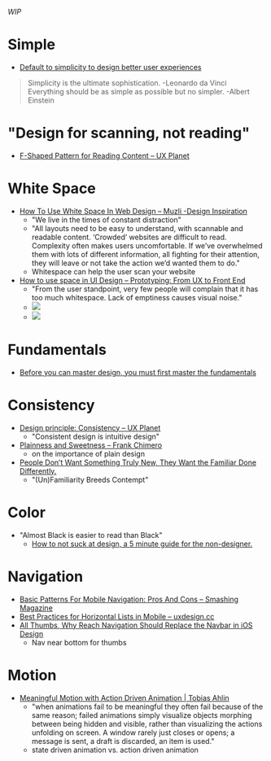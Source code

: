 _WIP_

# Simple
- [Default to simplicity to design better user experiences](https://uxplanet.org/default-to-simplicity-to-design-better-user-experiences-854895396450)
> Simplicity is the ultimate sophistication. -Leonardo da Vinci
> Everything should be as simple as possible but no simpler. -Albert Einstein

# "Design for scanning, not reading"
- [F-Shaped Pattern for Reading Content – UX Planet](https://uxplanet.org/f-shaped-pattern-for-reading-content-80af79cd3394)

# White Space
- [How To Use White Space In Web Design – Muzli -Design Inspiration](https://medium.muz.li/how-to-use-white-space-in-web-design-68ab49f866a1)
  - "We live in the times of constant distraction"
  - "All layouts need to be easy to understand, with scannable and readable content. ‘Crowded’ websites are difficult to read. Complexity often makes users uncomfortable. If we’ve overwhelmed them with lots of different information, all fighting for their attention, they will leave or not take the action we’d wanted them to do."
  - Whitespace can help the user scan your website
- [How to use space in UI Design – Prototyping: From UX to Front End](https://blog.prototypr.io/how-to-use-space-in-ui-design-15e169127236)
  - "From the user standpoint, very few people will complain that it has too much whitespace. Lack of emptiness causes visual noise."
  - ![](https://cdn-images-1.medium.com/max/1000/1*i6eqOryTciPPD8DZQ7nwEQ.png)
  - ![](https://cdn-images-1.medium.com/max/1000/1*dS5lb3X6eBXYs4kkWQoqEw.png)

# Fundamentals
- [Before you can master design, you must first master the fundamentals](https://medium.freecodecamp.com/before-you-can-master-design-you-must-first-master-the-fundamentals-1981a2af1fda)

# Consistency
- [Design principle: Consistency – UX Planet](https://uxplanet.org/design-principle-consistency-6b0cf7e7339f)
  - "Consistent design is intuitive design"
- [Plainness and Sweetness – Frank Chimero](https://www.frankchimero.com/blog/2017/plainness-and-sweetness/)
  - on the importance of plain design
- [People Don’t Want Something Truly New, They Want the Familiar Done Differently.](https://medium.com/startup-grind/people-dont-want-something-truly-new-they-want-the-familiar-done-differently-7648f24f8fe7)
  - "(Un)Familiarity Breeds Contempt"

# Color
- "Almost Black is easier to read than Black"
  - [How to not suck at design, a 5 minute guide for the non-designer.](https://medium.com/@hemeon/how-to-not-suck-at-design-a-5-minute-guide-for-the-non-designer-291efac43037)

# Navigation
- [Basic Patterns For Mobile Navigation: Pros And Cons – Smashing Magazine](https://www.smashingmagazine.com/2017/05/basic-patterns-mobile-navigation/)
- [Best Practices for Horizontal Lists in Mobile – uxdesign.cc](https://uxdesign.cc/best-practices-for-horizontal-lists-in-mobile-21480b9b73e5)
- [All Thumbs, Why Reach Navigation Should Replace the Navbar in iOS Design](https://medium.com/tall-west/lets-ditch-the-nav-bar-3692cb17cc67)
  - Nav near bottom for thumbs

# Motion
- [Meaningful Motion with Action Driven Animation | Tobias Ahlin](http://tobiasahlin.com/blog/meaningful-motion-w-action-driven-animation/)
  - "when animations fail to be meaningful they often fail because of the same reason; failed animations simply visualize objects morphing between being hidden and visible, rather than visualizing the actions unfolding on screen. A window rarely just closes or opens; a message is sent, a draft is discarded, an item is used."
  - state driven animation vs. action driven animation
